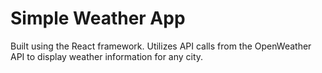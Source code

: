 # Simple Weather App

Built using the React framework. Utilizes API calls from the OpenWeather API to display weather information for any city.
